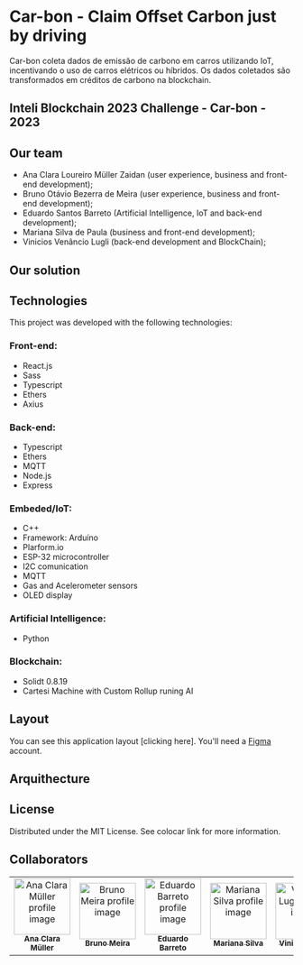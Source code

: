 # Car-bon - Claim Offset Carbon just by driving 
Car-bon coleta dados de emissão de carbono em carros utilizando IoT, incentivando o uso de carros elétricos ou híbridos. Os dados coletados são transformados em créditos de carbono na blockchain.
## Inteli Blockchain 2023 Challenge - Car-bon - 2023


## Our team
- Ana Clara Loureiro Müller Zaidan (user experience, business and front-end development);
- Bruno Otávio Bezerra de Meira (user experience, business and front-end development);
- Eduardo Santos Barreto (Artificial Intelligence, IoT and back-end development);
- Mariana Silva de Paula (business and front-end development);
- Vinicios Venâncio Lugli (back-end development and BlockChain);

## Our solution


## Technologies

 This project was developed with the following technologies:
 
 ### Front-end:
 - React.js
 - Sass
 - Typescript
 - Ethers
 - Axius
 
 ### Back-end:
 - Typescript
 - Ethers
 - MQTT
 - Node.js
 - Express
 
 ### Embeded/IoT:
 - C++
 - Framework: Arduíno
 - Plarform.io
 - ESP-32 microcontroller
 - I2C comunication
 - MQTT
 - Gas and Acelerometer sensors
 - OLED display
 
 ### Artificial Intelligence:
 - Python
 
 ### Blockchain:
 - Solidt 0.8.19
 - Cartesi Machine with Custom Rollup runing AI

## Layout

You can see this application layout  [clicking here]. You'll need a  [Figma](https://www.figma.com/)  account.

## Arquithecture


## License

Distributed under the MIT License. See  colocar link  for more information.

## Collaborators 
<table>
  <tr>
    <td align="center">
      <a href="https://www.linkedin.com/in/ana-clara-loureiro-muller-zaidan/">
        <img src="https://media.licdn.com/dms/image/C4E03AQFESfiDsz5Reg/profile-displayphoto-shrink_800_800/0/1646850304947?e=1688601600&v=beta&t=ZjRBXNdeJ_yFPBBZ_b0cX9ly3eWj41qfTrhmCfsCt_U" width="100px;" alt="Ana Clara Müller profile image"/><br>
        <sub>
          <b>Ana Clara Müller</b>
        </sub>
      </a>
    </td>
    <td align="center">
      <a href="https://www.linkedin.com/in/bruno-omeira/">
        <img src="https://media.licdn.com/dms/image/D4E03AQETENKvzzStCQ/profile-displayphoto-shrink_400_400/0/1675081848558?e=1688601600&v=beta&t=SMe3-L_msC9gLt0KGKSaAZxXagt4LYUxsBqi1379uKw" width="100px;" alt="Bruno Meira profile image"/><br>
        <sub>
          <b>Bruno Meira</b>
        </sub>
      </a>
    </td>
    <td align="center">
      <a href="https://www.linkedin.com/in/eduardosbarreto/">
        <img src="https://media.licdn.com/dms/image/D4D03AQHcmdXszbRiEA/profile-displayphoto-shrink_400_400/0/1674764013909?e=1688601600&v=beta&t=SlwqWDqdgfXin1SxXfs1JJ7r122Y6bOJtch5T9hcfpk" width="100px;" alt="Eduardo Barreto profile image"/><br>
        <sub>
          <b>Eduardo Barreto</b>
        </sub>
      </a>
    </td>
    <td align="center">
      <a href="https://www.linkedin.com/in/mariana-silva-paula/">
        <img src="https://media.licdn.com/dms/image/C4D03AQHSps6wu6sSFg/profile-displayphoto-shrink_800_800/0/1653334808256?e=1688601600&v=beta&t=4ERwwYt_J7oHodDMj_yrqdNFa-tV5zxSFw8cJ4WtG2Y" width="100px;" alt="Mariana Silva profile image"/><br>
        <sub>
          <b>Mariana Silva</b>
        </sub>
      </a>
    </td>
    <td align="center">
      <a href="https://www.linkedin.com/in/vinicioslugli/">
        <img src="https://media.licdn.com/dms/image/C4D03AQG_4HA0i2JZ9g/profile-displayphoto-shrink_800_800/0/1615483031781?e=1688601600&v=beta&t=lEg0U8P_N5dQneZYdBBJYI-7FjhztQAyBTpZDw2EnuM" width="100px;" alt="Vinicios Lugli profile image"/><br>
        <sub>
          <b>Vinicios Lugli</b>
        </sub>
      </a>
    </td>
  </tr>
</table>
